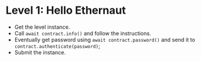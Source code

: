 # Level 1: Hello Ethernaut

- Get the  level instance.
- Call `await contract.info()` and follow the instructions.
- Eventually get password using `await contract.password()`  and send it to `contract.authenticate(password)`;
- Submit the instance.
